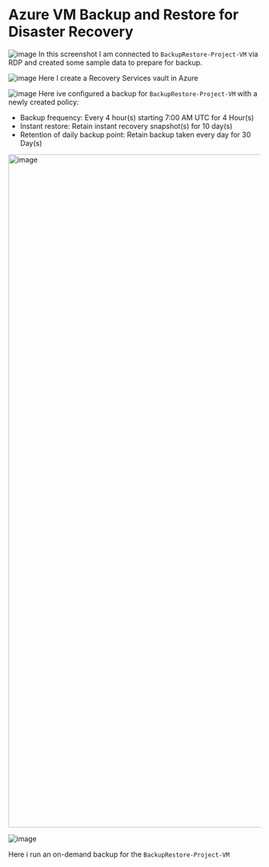 # Azure VM Backup and Restore for Disaster Recovery

![image](https://github.com/user-attachments/assets/5e96d8e7-db6e-4489-a259-f185ee813626)
In this screenshot I am connected to `BackupRestore-Project-VM` via RDP and created some sample data to prepare for backup.

![image](https://github.com/user-attachments/assets/945bcc6f-2c3d-4a6f-aafb-d9fbfd55a19c)
Here I create a Recovery Services vault in Azure

![image](https://github.com/user-attachments/assets/780d26ff-0e43-4aea-9462-da1f9ed1e56d)
Here ive configured a backup for `BackupRestore-Project-VM` with a newly created policy:

  - Backup frequency:
Every 4 hour(s) starting 7:00 AM UTC for 4 Hour(s)
  - Instant restore:
Retain instant recovery snapshot(s) for 10 day(s)
  - Retention of daily backup point:
Retain backup taken every day for 30 Day(s)

<img width="1344" alt="image" src="https://github.com/user-attachments/assets/77d1f369-d1c8-4786-a701-8a7276744806" />

![image](https://github.com/user-attachments/assets/ce9248a2-63c6-4c3f-b0f6-86b070bd2e2d)

Here i run an on-demand backup for the `BackupRestore-Project-VM`

